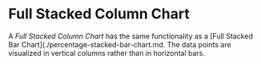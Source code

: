 # Full Stacked Column Chart

A *Full Stacked Column Chart* has the same functionality as a [Full Stacked Bar Chart](./percentage-stacked-bar-chart.md.
The data points are visualized in vertical columns rather than in horizontal bars.
